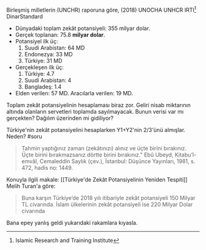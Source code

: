 Birleşmiş milletlerin (UNCHR) raporuna göre, (2018)
UNOCHA UNHCR IRTI[^1] DinarStandard

- Dünyadaki toplam zekât potansiyeli: 355 milyar dolar.
- Gerçek toplanan: 75.8 **milyar dolar**.
- Potansiyel ilk üç:
	1. Suudi Arabistan: 64 MD
	2. Endonezya: 33 MD
	3. Türkiye: 31 MD
- Gerçekleşen ilk üç:
	1. Türkiye: 4.7
	2. Suudi Arabistan: 4
	3. Bangladeş: 1.4
- Elden verilen: 57 MD. Aracılarla verilen: 19 MD.

Toplam zekât potansiyelinin hesaplaması biraz zor. Geliri nisab miktarının altında olanların servetleri toplamda sayılmayacak. Bunun verisi var mı gerçekten? Dağılım üzerinden mi gidiliyor?

Türkiye'nin zekât potansiyelini hesaplarken Y1+Y2'nin 2/3'ünü almışlar. Neden? #soru
> Tahmin yaptığınız zaman (zekâtınızı) alınız ve üçte birini bırakınız. Üçte birini bırakmazsanız dörtte birini bırakınız." 
> Ebû Ubeyd, Kitabu’l-emvâl, Cemaleddin Saylık (çev.), İstanbul: Düşünce Yayınları, 1981, s. 472, hadis no: 1449.

Konuyla ilgili makale: [[Türkiye'de Zekât Potansiyelinin Yeniden Tespiti]]
Melih Turan'a göre:

> Buna karşın Türkiye’de 2018 yılı itibariyle zekât potansiyeli 150 Milyar TL civarında. İslam ülkelerinin zekât potansiyeli ise 220 Milyar Dolar civarında

Bana epey yanlış geldi yukarıdaki rakamlara kıyasla.

[^1]: Islamic Research and Training Institute